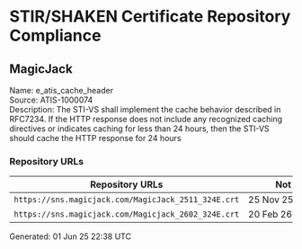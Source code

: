 # STIR/SHAKEN Certificate Repository Compliance

## MagicJack

Name: e_atis_cache_header\
Source: ATIS-1000074\
Description: The STI-VS shall implement the cache behavior described in RFC7234. If the HTTP response does not include any recognized caching directives or indicates caching for less than 24 hours, then the STI-VS should cache the HTTP response for 24 hours
### Repository URLs

| Repository URLs | Not After |  Problems | Link |
|-----------------|-----------|-----------|------|
| `https://sns.magicjack.com/MagicJack_2511_324E.crt` | 25&#160;Nov&#160;25&#160;00:00&#160;UTC | true | [view](../../REPOS/9105043101c10ee85e9fbd2b2706d5521b1e4d30/README.md) |
| `https://sns.magicjack.com/Magicjack_2602_324E.crt` | 20&#160;Feb&#160;26&#160;23:10&#160;UTC | true | [view](../../REPOS/394d7374fbf7c0527f537f86666e5e09dcaeacc7/README.md) |


Generated: 01 Jun 25 22:38 UTC